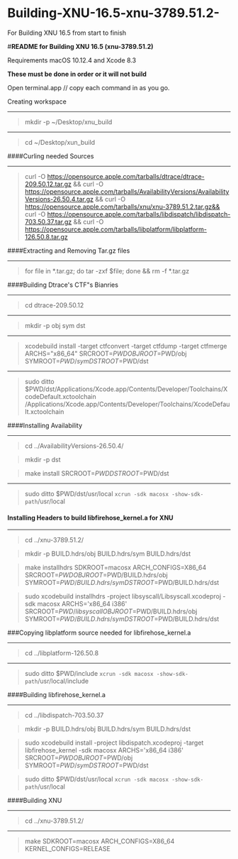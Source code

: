 # Building-XNU-16.5-xnu-3789.51.2-
For Building XNU 16.5 from start to finish


#**README for Building XNU 16.5 (xnu-3789.51.2)**

Requirements macOS 10.12.4 and Xcode 8.3

**These must be done in order or it will not build**

Open terminal.app // copy each command in as you go.   

Creating workspace
*************************************
> mkdir -p ~/Desktop/xnu_build   
************************************
>cd ~/Desktop/xun_build   

####Curling needed Sources
************************************
>curl -O https://opensource.apple.com/tarballs/dtrace/dtrace-209.50.12.tar.gz && curl -O https://opensource.apple.com/tarballs/AvailabilityVersions/AvailabilityVersions-26.50.4.tar.gz && curl -O https://opensource.apple.com/tarballs/xnu/xnu-3789.51.2.tar.gz&& curl -O https://opensource.apple.com/tarballs/libdispatch/libdispatch-703.50.37.tar.gz && curl -O https://opensource.apple.com/tarballs/libplatform/libplatform-126.50.8.tar.gz

####Extracting and Removing Tar.gz files
************************************
>for file in *.tar.gz; do tar -zxf $file; done && rm -f *.tar.gz

####Building Dtrace's CTF"s Bianries
************************************
>cd dtrace-209.50.12

************************************
>mkdir -p obj sym dst

************************************
>xcodebuild install -target ctfconvert -target ctfdump -target ctfmerge ARCHS="x86_64" SRCROOT=$PWD OBJROOT=$PWD/obj SYMROOT=$PWD/sym DSTROOT=$PWD/dst

************************************
>sudo ditto $PWD/dst/Applications/Xcode.app/Contents/Developer/Toolchains/XcodeDefault.xctoolchain /Applications/Xcode.app/Contents/Developer/Toolchains/XcodeDefault.xctoolchain   

####Installing Availability
************************************
>cd ../AvailabilityVersions-26.50.4/   

>mkdir -p dst   

>make install SRCROOT=$PWD DSTROOT=$PWD/dst

************************************
>sudo ditto $PWD/dst/usr/local `xcrun -sdk macosx -show-sdk-path`/usr/local
#### Installing Headers to build libfirehose_kernel.a for XNU
************************************
>cd ../xnu-3789.51.2/


>mkdir -p BUILD.hdrs/obj BUILD.hdrs/sym BUILD.hdrs/dst


>make installhdrs SDKROOT=macosx ARCH_CONFIGS=X86_64 SRCROOT=$PWD OBJROOT=$PWD/BUILD.hdrs/obj SYMROOT=$PWD/BUILD.hdrs/sym DSTROOT=$PWD/BUILD.hdrs/dst


>sudo xcodebuild installhdrs -project libsyscall/Libsyscall.xcodeproj -sdk macosx ARCHS='x86_64 i386' SRCROOT=$PWD/libsyscall OBJROOT=$PWD/BUILD.hdrs/obj SYMROOT=$PWD/BUILD.hdrs/sym DSTROOT=$PWD/BUILD.hdrs/dst   

###Copying libplatform source needed for libfirehose_kernel.a
************************************
> cd ../libplatform-126.50.8
************************************
> sudo ditto $PWD/include `xcrun -sdk macosx -show-sdk-path`/usr/local/include   

####Building libfirehose_kernel.a
************************************
> cd ../libdispatch-703.50.37

> mkdir -p BUILD.hdrs/obj BUILD.hdrs/sym BUILD.hdrs/dst

> sudo xcodebuild install -project libdispatch.xcodeproj -target libfirehose_kernel -sdk macosx ARCHS='x86_64 i386' SRCROOT=$PWD OBJROOT=$PWD/obj SYMROOT=$PWD/sym DSTROOT=$PWD/dst

>sudo ditto $PWD/dst/usr/local `xcrun -sdk macosx -show-sdk-path`/usr/local

####Building XNU
************************************
> cd ../xnu-3789.51.2/

************************************
> make SDKROOT=macosx ARCH_CONFIGS=X86_64 KERNEL_CONFIGS=RELEASE
